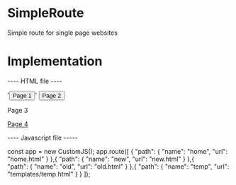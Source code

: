 # SimpleRoute
Simple route for single page websites

# Implementation

---- HTML file ----

'<button data-route-path="home">Page 1</button>'
<button data-route-path="new" class="wadasd">Page 2</button>
<p data-route-path="old" id="dasd">Page 3</p>
<a data-route-path="temp" href="">Page 4</a>


---- Javascript file -----

const app = new CustomJS();
app.route([
	{
		"path": {
			"name": "home",
			"url": "home.html"
		}
	},{
		"path": {
			"name": "new",
			"url": "new.html"
		}
	},{  
		"path": {
			"name": "old",
			"url": "old.html"
		}
	},{
		"path": {
			"name": "temp",
			"url": "templates/temp.html"
		}
	}
]);


